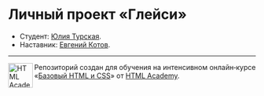 # Личный проект «Глейси»

* Студент: [Юлия Турская](https://htmlacademy.ru/profile/id647355).
* Наставник: [Евгений Котов](https://htmlacademy.ru/profile/id25083).

---

<a href="https://htmlacademy.ru/intensive/htmlcss"><img align="left" width="50" height="50" alt="HTML Academy" src="https://up.htmlacademy.ru/static/img/intensive/htmlcss/logo-for-github.svg"></a>

Репозиторий создан для обучения на интенсивном онлайн‑курсе «[Базовый HTML и CSS](https://htmlacademy.ru/intensive/htmlcss)» от [HTML Academy](https://htmlacademy.ru).